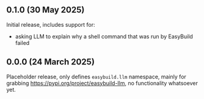 0.1.0 (30 May 2025)
-------------------

Initial release, includes support for:
- asking LLM to explain why a shell command that was run by EasyBuild failed

0.0.0 (24 March 2025)
---------------------

Placeholder release, only defines `easybuild.llm` namespace,
mainly for grabbing https://pypi.org/project/easybuild-llm, no functionality whatsoever yet.

